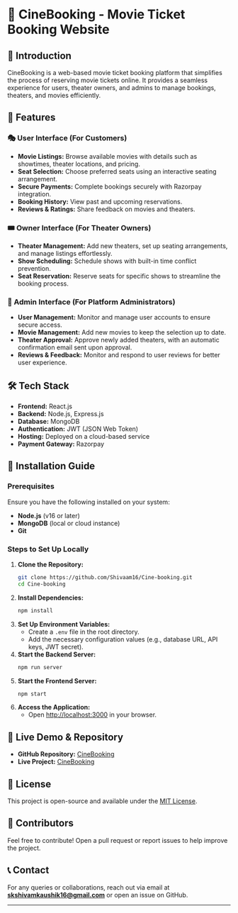 # 🎥 CineBooking - Movie Ticket Booking Website

## 📌 Introduction

CineBooking is a web-based movie ticket booking platform that simplifies the process of reserving movie tickets online. It provides a seamless experience for users, theater owners, and admins to manage bookings, theaters, and movies efficiently.

## 🚀 Features

### 🎭 User Interface (For Customers)

- **Movie Listings:** Browse available movies with details such as showtimes, theater locations, and pricing.
- **Seat Selection:** Choose preferred seats using an interactive seating arrangement.
- **Secure Payments:** Complete bookings securely with Razorpay integration.
- **Booking History:** View past and upcoming reservations.
- **Reviews & Ratings:** Share feedback on movies and theaters.

### 🎟️ Owner Interface (For Theater Owners)

- **Theater Management:** Add new theaters, set up seating arrangements, and manage listings effortlessly.
- **Show Scheduling:** Schedule shows with built-in time conflict prevention.
- **Seat Reservation:** Reserve seats for specific shows to streamline the booking process.

### 🔧 Admin Interface (For Platform Administrators)

- **User Management:** Monitor and manage user accounts to ensure secure access.
- **Movie Management:** Add new movies to keep the selection up to date.
- **Theater Approval:** Approve newly added theaters, with an automatic confirmation email sent upon approval.
- **Reviews & Feedback:** Monitor and respond to user reviews for better user experience.

## 🛠️ Tech Stack

- **Frontend:** React.js
- **Backend:** Node.js, Express.js
- **Database:** MongoDB
- **Authentication:** JWT (JSON Web Token)
- **Hosting:** Deployed on a cloud-based service
- **Payment Gateway:** Razorpay

## 📌 Installation Guide

### Prerequisites

Ensure you have the following installed on your system:

- **Node.js** (v16 or later)
- **MongoDB** (local or cloud instance)
- **Git**

### Steps to Set Up Locally

1. **Clone the Repository:**
   ```bash
   git clone https://github.com/Shivaam16/Cine-booking.git
   cd Cine-booking
   ```
2. **Install Dependencies:**
   ```bash
   npm install
   ```
3. **Set Up Environment Variables:**
   - Create a `.env` file in the root directory.
   - Add the necessary configuration values (e.g., database URL, API keys, JWT secret).
4. **Start the Backend Server:**
   ```bash
   npm run server
   ```
5. **Start the Frontend Server:**
   ```bash
   npm start
   ```
6. **Access the Application:**
   - Open [http://localhost:3000](http://localhost:3000) in your browser.

## 🔗 Live Demo & Repository

- **GitHub Repository:** [CineBooking](https://github.com/Shivaam16/Cine-booking)
- **Live Project:** [CineBooking](https://ceni-booking-frontend.onrender.com/)

## 📜 License

This project is open-source and available under the [MIT License](LICENSE).

## 👥 Contributors

Feel free to contribute! Open a pull request or report issues to help improve the project.

## 📞 Contact

For any queries or collaborations, reach out via email at **skshivamkaushik16@gmail.com** or open an issue on GitHub.

---



